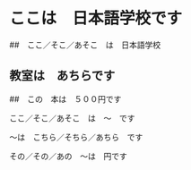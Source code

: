 # ここは　日本語学校です
##　ここ／そこ／あそこ　は　日本語学校
## 教室は　あちらです
##　この　本は　５００円です


ここ／そこ／あそこ　は　～　です

～は　こちら／そちら／あちら　です

その／その／あの　～は　円です